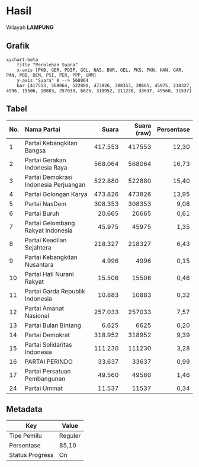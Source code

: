 # Hasil

Wilayah **LAMPUNG**

## Grafik

```mermaid
xychart-beta
    title "Perolehan Suara"
    x-axis [PKB, GER, PDIP, GOL, NAS, BUR, GEL, PKS, PKN, HAN, GAR, PAN, PBB, DEM, PSI, PER, PPP, UMM]
    y-axis "Suara" 0 --> 568064
    bar [417553, 568064, 522880, 473826, 308353, 20665, 45975, 218327, 4996, 15506, 10883, 257033, 6625, 318952, 111230, 33637, 49560, 11537]
```

## Tabel

| No. | Nama Partai                           | Suara   | Suara (raw) | Persentase |
|:--- |:------------------------------------- | -------:| -----------:| ----------:|
| 1   | Partai Kebangkitan Bangsa             | 417.553 | 417553      | 12,30      |
| 2   | Partai Gerakan Indonesia Raya         | 568.064 | 568064      | 16,73      |
| 3   | Partai Demokrasi Indonesia Perjuangan | 522.880 | 522880      | 15,40      |
| 4   | Partai Golongan Karya                 | 473.826 | 473826      | 13,95      |
| 5   | Partai NasDem                         | 308.353 | 308353      | 9,08       |
| 6   | Partai Buruh                          | 20.665  | 20665       | 0,61       |
| 7   | Partai Gelombang Rakyat Indonesia     | 45.975  | 45975       | 1,35       |
| 8   | Partai Keadilan Sejahtera             | 218.327 | 218327      | 6,43       |
| 9   | Partai Kebangkitan Nusantara          | 4.996   | 4996        | 0,15       |
| 10  | Partai Hati Nurani Rakyat             | 15.506  | 15506       | 0,46       |
| 11  | Partai Garda Republik Indonesia       | 10.883  | 10883       | 0,32       |
| 12  | Partai Amanat Nasional                | 257.033 | 257033      | 7,57       |
| 13  | Partai Bulan Bintang                  | 6.625   | 6625        | 0,20       |
| 14  | Partai Demokrat                       | 318.952 | 318952      | 9,39       |
| 15  | Partai Solidaritas Indonesia          | 111.230 | 111230      | 3,28       |
| 16  | PARTAI PERINDO                        | 33.637  | 33637       | 0,99       |
| 17  | Partai Persatuan Pembangunan          | 49.560  | 49560       | 1,46       |
| 24  | Partai Ummat                          | 11.537  | 11537       | 0,34       |


## Metadata

| Key             | Value   |
| --------------- | ------- |
| Tipe Pemilu     | Reguler |
| Persentase      | 85,10   |
| Status Progress | On      |



